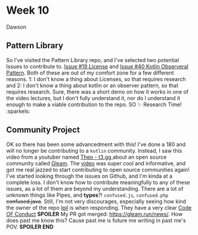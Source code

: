 # Week 10
Dawson

## Pattern Library
So I've visited the Pattern Library repo, and I've selected two potential Issues to contribute to. [Issue #19 License](https://github.com/nic-dgl104-winter-2024/pattern-library/issues/19) and [Issue #40 Kotlin Observeral Pattern](https://github.com/nic-dgl104-winter-2024/pattern-library/pull/40). Both of these are out of my comfort zone for a few different reasons. 1: I don't know a thing about Licenses, so that requires research and 2: I don't know a thing about kotlin or an observer pattern, so that requires research. Sure, there was a short demo on how it works in one of the video lectures, but I don't fully understand it, nor do I understand it enough to make a viable contribution to the repo. SO :sparkles: Research Time! :sparkels:

## Community Project
OK so there has been some advancedment with this! I've done a 180 and will no longer be contributing to a `kotlin` community. Instead, I saw this video from a youtuber named [Theo - t3․gg ](https://www.youtube.com/@t3dotgg) about an open source community called [Gleam](https://github.com/gleam-lang/gleam). The [video](https://www.youtube.com/watch?v=_I-CSgoCgsk&t=1s) was super cool and informative, and got me real jazzed to start contributing to open source communities again! I've started looking through the issues on Github, and I'm kinda at a complete loss. I don't know how to contribute meaningfully to any of these issues, as a lot of them are beyond my understanding. There are a lot of unknown things like Pipes, and __types__?! `confused.js`, `confused.php` ~~confused.java~~. Still, I'm not very discourages, especially seeing how kind the owner of the repo [Ipil](https://github.com/lpil) is when responding. They have a very clear [Code OF Conduct](https://github.com/gleam-lang/gleam?tab=coc-ov-file) **SPOILER** My PR got merged: https://gleam.run/news/. How does past me know this? Cause past me is future me writing in past me's POV. **SPOILER END**
